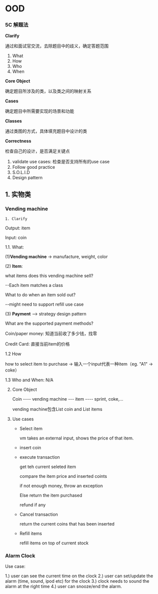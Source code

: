 # OOD

### 5C 解题法

**Clarify**

通过和面试官交流，去除题目中的歧义，确定答题范围

1. What
2. How
3. Who
4. When

**Core Object**

确定题目所涉及的类，以及类之间的映射关系

**Cases**

确定题目中所需要实现的场景和功能

**Classes**

通过类图的方式，具体填充题目中设计的类

**Correctness**

检查自己的设计，是否满足关键点

1. validate use cases: 检查是否支持所有的use case
2. Follow good practice
3. S.O.L.I.D
4. Design pattern



## 1. 实物类

### Vending machine

 	1. Clarify

Output: item

Input: coin

1.1\. What:

(1)**Vending machine** -> manufacture, weight, color

(2) **Item**: 

what items does this vending machine sell?

--Each item matches a class

What to do when an item sold out?

--might need to support refill use case

(3) **Payment** --> strategy design pattern

What are the supported payment methods?

Coin/paper money: 知道当前收了多少钱，找零

Credit Card: 直接当前item的价格

1.2 How 

how to select item to purchase -> 输入一个input代表一种item（eg. "A1" -> coke）

1.3 Who and When: N/A



2. Core Object

   Coin ---- vending machine --- item ---- sprint, coke,...

   vending machine包含List<coin> coin and List<Item> items

3. Use cases

   - Select item

     vm takes an external input, shows the price of that item. 

   - insert coin

   - execute transaction

     get teh current seleted item

     compare the item price and inserted coints

     if not enough money, throw an exception

     Else return the item purchased

     refund if any

   - Cancel transaction

     return the current coins that has been inserted

   - Refill items

     refill items on top of current stock







### Alarm Clock



Use case:

1.) user can see the current time on the clock 
2.) user can set/update the alarm (time, sound, ipod etc) for the clock 
3.) clock needs to sound the alarm at the right time 
4.) user can snooze/end the alarm. 



